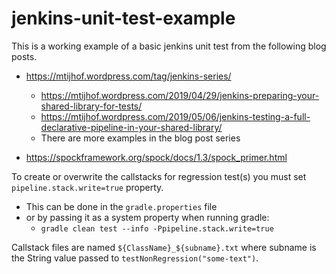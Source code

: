 # jenkins-unit-test-example

This is a working example of a basic jenkins unit test from the following blog posts.

* https://mtijhof.wordpress.com/tag/jenkins-series/
  * https://mtijhof.wordpress.com/2019/04/29/jenkins-preparing-your-shared-library-for-tests/
  * https://mtijhof.wordpress.com/2019/05/06/jenkins-testing-a-full-declarative-pipeline-in-your-shared-library/
  * There are more examples in the blog post series

* https://spockframework.org/spock/docs/1.3/spock_primer.html

To create or overwrite the callstacks for regression test(s) you must set `pipeline.stack.write=true` property.

* This can be done in the `gradle.properties` file
* or by passing it as a system property when running gradle:
  * `gradle clean test --info -Ppipeline.stack.write=true`

Callstack files are named `${ClassName}_${subname}.txt` where subname is the String value passed to `testNonRegression("some-text")`.